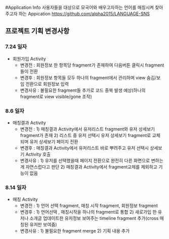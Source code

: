 #Application Info
사용자들을 대상으로 모국어와 배우고자하는 언어를 매칭시켜 찾아주고자 하는 Appication
<https://github.com/alpha2015/LANGUAGE-SNS>


## 프로젝트 기획 변경사항

### 7.24 일자
* 회원가입 Activity
  * 변경전 : 회원정보 한 항목당 fragment가 존재하여 다음버튼 클릭시 fragment들이 전환
  * 변경후 : 회원정보 항목들 모두 하나의 fragment에서 관리하며 view 숨김/보임 전환으로 회원정보 입력
  * 변경사유 : 불필요한 fragment들 추가로 코드 중복 발생 예상(하나의 fragment로 view visible/gone 조작)


### 8.6 일자
* 매칭결과 Activity
  * 변경전 : 1) 매칭결과 Activity에서 유저리스트 fragment와 유저 상세보기 fragment가 존재
           2) 리스트 중 유저 선택시 유저 상세보기 fragment로 교체되며 유저 상세보기 페이지 전환
  * 변경후 : 매칭결과 Activity에서 유저리스트 바로 뿌려주고 유저 선택시 상세보기 Activity 호출
  * 변경사유 : 1) 유저를 선택했을때 페이지 전환으로 완전히 다른 화면으로 변하는게 자연스럽다고 판단
             2) 매칭결과 Activity에서 fragment교체를 제외하고 기능이 없음

### 8.14 일자
* 매칭 Activity
  * 변경전 : 1) 언어 선택 fragment, 매칭 시작 fragment, 회원정보 fragment
  * 변경후 : 1) 언어선택 , 매칭시작을 하나의 fragment로 통합
           2) 새로가입 한 유저나 소개글 업데이트한 유저정보 보여주는 timeline fragment 추가(cross 매칭된 유저만 보여줌)
  * 변경사유 : 1) 불필요한 fragment merge
             2) 기획 내용 추가